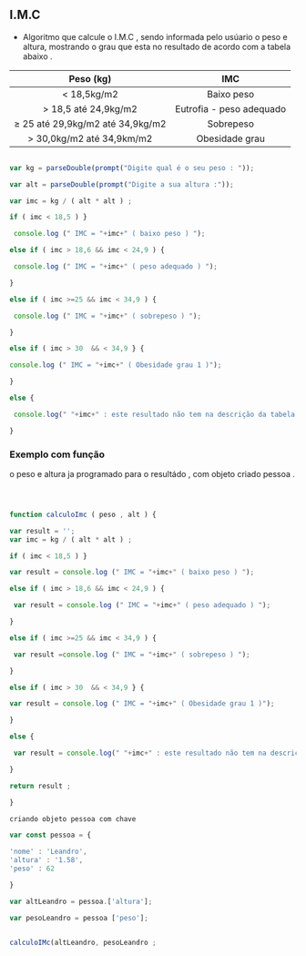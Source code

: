 ## I.M.C

* Algoritmo que calcule o I.M.C  , sendo informada pelo usúario o peso e altura, mostrando o grau que esta no resultado de acordo com a tabela abaixo .


|Peso (kg) | IMC |
|:--:|:--:|
| < 18,5kg/m2 | Baixo peso |
| > 18,5 até 24,9kg/m2 | Eutrofia - peso adequado |
| ≥ 25 até 29,9kg/m2 até 34,9kg/m2 | Sobrepeso |
| > 30,0kg/m2 até 34,9km/m2 | Obesidade grau |

```javascript

var kg = parseDouble(prompt("Digite qual é o seu peso : "));

var alt = parseDouble(prompt("Digite a sua altura :"));

var imc = kg / ( alt * alt ) ; 

if ( imc < 18,5 ) }

 console.log (" IMC = "+imc+" ( baixo peso ) ");

else if ( imc > 18,6 && imc < 24,9 ) {

 console.log (" IMC = "+imc+" ( peso adequado ) ");

}

else if ( imc >=25 && imc < 34,9 ) {

 console.log (" IMC = "+imc+" ( sobrepeso ) ");

}

else if ( imc > 30  && < 34,9 } {

console.log (" IMC = "+imc+" ( Obesidade grau 1 )");

}

else {

 console.log(" "+imc+" : este resultado não tem na descrição da tabela I.M.C ");

}


```

### Exemplo com função 

<p> o peso e altura ja programado para o resultádo , com objeto criado pessoa .  </p>

```javascript 



function calculoImc ( peso , alt ) {

var result = '';
var imc = kg / ( alt * alt ) ; 

if ( imc < 18,5 ) }

var result = console.log (" IMC = "+imc+" ( baixo peso ) ");

else if ( imc > 18,6 && imc < 24,9 ) {

 var result = console.log (" IMC = "+imc+" ( peso adequado ) ");

}

else if ( imc >=25 && imc < 34,9 ) {

 var result =console.log (" IMC = "+imc+" ( sobrepeso ) ");

}

else if ( imc > 30  && < 34,9 } {

var result = console.log (" IMC = "+imc+" ( Obesidade grau 1 )");

}

else {

 var result = console.log(" "+imc+" : este resultado não tem na descrição da tabela I.M.C ");

}

return result ;

}

criando objeto pessoa com chave

var const pessoa = {

'nome' : 'Leandro',
'altura' : '1.58',
'peso' : 62 

}

var altLeandro = pessoa.['altura'];

var pesoLeandro = pessoa ['peso'];


calculoIMc(altLeandro, pesoLeandro ; 



```

